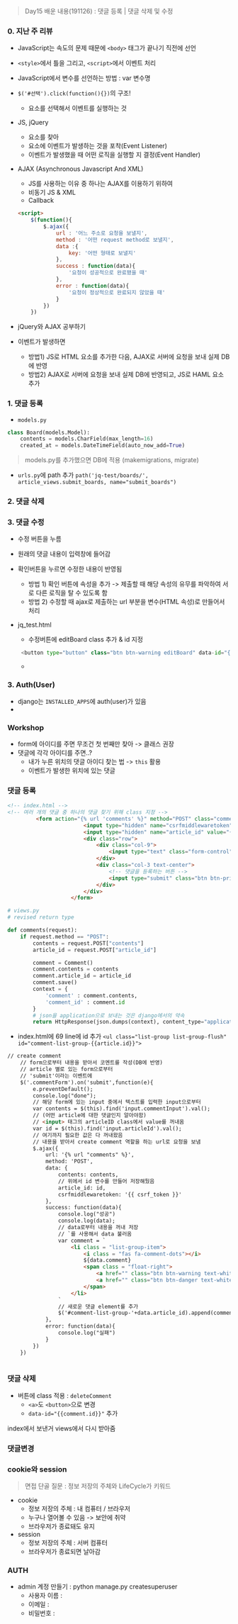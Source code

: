 > Day15 배운 내용(191126) : 댓글 등록 | 댓글 삭제 및 수정
### 0. 지난 주 리뷰
- JavaScript는 속도의 문제 때문에 `<body>` 태그가 끝나기 직전에 선언
- `<style>`에서 틀을 그리고, `<script>`에서 이벤트 처리
- JavaScript에서 변수를 선언하는 방법 : var 변수명
- `$('#선택').click(function(){})`의 구조!
    - 요소를 선택해서 이벤트를 실행하는 것

- JS, jQuery
    - 요소를 찾아
    - 요소에 이벤트가 발생하는 것을 포착(Event Listener)
    - 이벤트가 발생했을 때 어떤 로직을 실행할 지 결정(Event Handler)
- AJAX (Asynchronous Javascript And XML)
    - JS를 사용하는 이유 중 하나는 AJAX를 이용하기 위하여
    - 비동기 JS & XML
    - Callback
    ``` html
    <script>
        $(function(){
            $.ajax({
                url : '어느 주소로 요청을 보낼지',
                method : '어떤 request method로 보낼지',
                data :{
                    key: '어떤 형태로 보낼지'
                },
                success : function(data){
                    '요청이 성공적으로 완료됐을 때'
                },
                error : function(data){
                    '요청이 정상적으로 완료되지 않았을 때'
                }
            })
        })
    ```

- jQuery와 AJAX 공부하기

- 이벤트가 발생하면
    - 방법1) JS로 HTML 요소를 추가한 다음, AJAX로 서버에 요청을 보내 실제 DB에 반영
    - 방법2) AJAX로 서버에 요청을 보내 실제 DB에 반영되고, JS로 HAML 요소 추가

### 1. 댓글 등록
- `models.py`
``` python
class Board(models.Model):
    contents = models.CharField(max_length=16)
    created_at = models.DateTimeField(auto_now_add=True)
```
> models.py를 추가했으면 DB에 적용 (makemigrations, migrate)
- `urls.py`에 path 추가
`path('jq-test/boards/', article_views.submit_boards, name="submit_boards")`

### 2. 댓글 삭제

### 3. 댓글 수정
- 수정 버튼을 누름
- 원래의 댓글 내용이 입력창에 들어감
- 확인버튼을 누르면 수정한 내용이 반영됨
    - 방법 1) 확인 버튼에 속성을 추가 -> 제출할 때 해당 속성의 유무를 파악하여 서로 다른 로직을 탈 수 있도록 함
    - 방법 2) 수정할 때 ajax로 제출하는 url 부분을 변수(HTML 속성)로 만들어서 처리

- jq_test.html
    - 수정버튼에 editBoard class 추가 & id 지정
    ``` python
     <button type="button" class="btn btn-warning editBoard" data-id="{{board.id}}">수정</button>
     ```
    - 

### 3. Auth(User)
- django는 `INSTALLED_APPS`에 auth(user)가 있음
- 

### Workshop
- form에 아이디를 주면 무조건 첫 번째만 찾아 -> 클래스 권장
- 댓글에 각각 아이디를 주면..? 
    - 내가 누른 위치의 댓글 아이디 찾는 법 -> `this` 활용
    - 이벤트가 발생한 위치에 있는 댓글


### 댓글 등록
``` html
<!-- index.html -->
<!-- 여러 개의 댓글 중 하나의 댓글 찾기 위해 class 지정 -->
         <form action="{% url 'comments' %}" method="POST" class="commentForm">
                        <input type="hidden" name="csrfmiddlewaretoken" value="{{csrf_token}}">
                        <input type="hidden" name="article_id" value="{{article.id}}">
                        <div class="row">
                            <div class="col-9">
                                <input type="text" class="form-control" name="contents" class="commentInput">
                            </div>
                            <div class="col-3 text-center">
                                <!-- 댓글을 등록하는 버튼 -->
                                <input type="submit" class="btn btn-primary" value="쓰기">
                            </div>
                        </div>
                    </form>
```

``` python
# views.py
# revised return type

def comments(request):
    if request.method == "POST":
        contents = request.POST["contents"]
        article_id = request.POST["article_id"]

        comment = Comment()
        comment.contents = contents
        comment.article_id = article_id
        comment.save()
        context = {
            'comment' : comment.contents,
            'comment_id' : comment.id
        }
        # json을 application으로 보내는 것은 django에서의 약속
        return HttpResponse(json.dumps(context), content_type="application/json")
```

- index.html에 69 line에 id 추가
    `<ul class="list-group list-group-flush" id="comment-list-group-{{article.id}}">`

``` html
// create comment
    // form으로부터 내용을 받아서 코멘트를 작성(DB에 반영)
    // article 별로 있는 form으로부터
    // 'submit'이라는 이벤트에
    $('.commentForm').on('submit',function(e){
        e.preventDefault();
        console.log("done");
        // 해당 form에 있는 input 중에서 텍스트를 입력한 input으로부터
        var contents = $(this).find('input.commentInput').val();
        // (어떤 article에 대한 댓글인지 알아야함)
        // <input> 태그의 articleID class에서 value를 꺼내옴
        var id = $(this).find('input.articleId').val();
        // 여기까지 필요한 값은 다 꺼내왔음
        // 내용을 받아서 create comment 역할을 하는 url로 요청을 보냄
        $.ajax({
            url: '{% url "comments" %}',
            method: 'POST',
            data: {
                contents: contents,
                // 위에서 id 변수를 만들어 저장해뒀음
                article_id: id,
                csrfmiddlewaretoken: '{{ csrf_token }}'
            },
            success: function(data){
                console.log("성공")
                console.log(data);
                // data로부터 내용을 꺼내 저장
                // `를 사용해서 data 불러옴
                var comment = `
                    <li class = "list-group-item">
                        <i class = "fas fa-comment-dots"></i>
                        ${data.comment}
                        <span class = "float-right">
                            <a href="" class="btn btn-warning text-white"><i class="fas fa-edit"></i></a>
                            <a href="" class="btn btn-danger text-white"><i class="fas fa-trash-alt"></i></a>
                        </span>
                    </li>
                `
                // 새로운 댓글 element를 추가
                $('#comment-list-group-'+data.article_id).append(comment);
            },
            error: function(data){
                console.log("실패")
            }
        })
    })
        
```

### 댓글 삭제
- 버튼에 class 적용 : `deleteComment`
    - `<a>`도 `<button>`으로 변경
    - `data-id="{{comment.id}}"` 추가

index에서 보낸거 views에서 다시 받아줌


### 댓글변경

### cookie와 session 
> 면접 단골 질문 : 정보 저장의 주체와 LifeCycle가 키워드
- cookie
    - 정보 저장의 주체 : 내 컴퓨터 / 브라우저
    - 누구나 열어볼 수 있음 -> 보안에 취약
    - 브라우저가 종료돼도 유지
- session 
    - 정보 저장의 주체 : 서버 컴퓨터
    - 브라우저가 종료되면 날아감

### AUTH
- admin 계정 만들기 : python manage.py createsuperuser
    - 사용자 이름 :
    - 이메일 :
    - 비밀번호 : 

